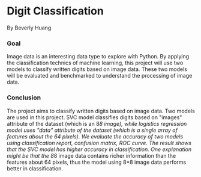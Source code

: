 # Digit Classification

By Beverly Huang

### Goal
Image data is an interesting data type to explore with Python. By applying the classification technics of machine learning, this project will use two models to classify written digits based on image data. These two models will be evaluated and benchmarked to understand the processing of image data.

### Conclusion
The project aims to classify written digits based on image data. Two models are used in this project. SVC model classifies digits based on "images" attribute of the dataset (which is an 8*8 image), while logistics regression model uses "data" attribute of the dataset (which is a single array of features about the 64 pixels). We evaluate the accuracy of two models using classification report, confusion matrix, ROC curve. The result shows that the SVC model has higher accuracy in classification. One explanation might be that the 8*8 image data contains richer information than the features about 64 pixels, thus the model using 8*8 image data performs better in classification.
